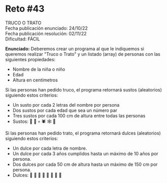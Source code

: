 # Reto #43

TRUCO O TRATO\
Fecha publicación enunciado: 24/10/22\
Fecha publicación resolución: 02/11/22\
Dificultad: FÁCIL

**Enunciado:** Deberemos crear un programa al que le indiquemos si queremos realizar "Truco o Trato" y
un listado (array) de personas con las siguientes propiedades:

* Nombre de la niña o niño
* Edad
* Altura en centímetros

Si las personas han pedido truco, el programa retornará sustos (aleatorios)
siguiendo estos criterios:

* Un susto por cada 2 letras del nombre por persona
* Dos sustos por cada edad que sea un número par
* Tres sustos por cada 100 cm de altura entre todas las personas
* Sustos: 🎃 👻 💀 🕷 🕸 🦇

Si las personas han pedido trato, el programa retornará dulces (aleatorios)
siguiendo estos criterios:

* Un dulce por cada letra de nombre.
* Un dulce por cada 3 años cumplidos hasta un máximo de 10 años por persona.
* Dos dulces por cada 50 cm de altura hasta un máximo de 150 cm por persona.
* Dulces: 🍰 🍬 🍡 🍭 🍪 🍫 🧁 🍩
